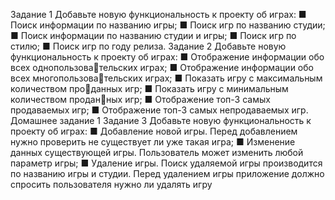 Задание 1
Добавьте новую функциональность к проекту об играх:
■ Поиск информации по названию игры;
■ Поиск игр по названию студии;
■ Поиск информации по названию студии и игры;
■ Поиск игр по стилю;
■ Поиск игр по году релиза.
Задание 2
Добавьте новую функциональность к проекту об играх:
■ Отображение информации обо всех однопользовательских играх;
■ Отображение информации обо всех многопользовательских играх;
■ Показать игру с максимальным количеством проданных игр;
■ Показать игру с минимальным количеством проданных игр;
■ Отображение топ-3 самых продаваемых игр;
■ Отображение топ-3 самых непродаваемых игр.
Домашнее задание
1
Задание 3
Добавьте новую функциональность к проекту об играх:
■ Добавление новой игры. Перед добавлением нужно 
проверить не существует ли уже такая игра;
■ Изменение данных существующей игры. Пользователь 
может изменить любой параметр игры;
■ Удаление игры. Поиск удаляемой игры производится 
по названию игры и студии. Перед удалением игры 
приложение должно спросить пользователя нужно 
ли удалять игру
